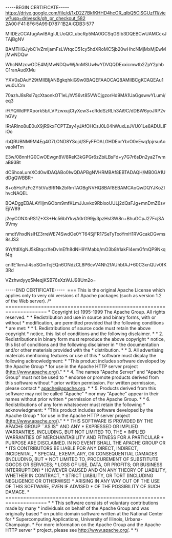-----BEGIN CERTIFICATE-----
https://drive.google.com/file/d/1xD2Z7BkfKHHD4hcOR_qlbQ5ClSGUzf11/view?usp=drivesdk/gh_pr_checkout_582
2A00:F41:8F6:5A99:D787:1B2A:CDB3:577

MIIDEzCCAfugAwIBAgIJLUoQCLubcRp5MA0GCSqGSIb3DQEBCwUAMCcxJTAjBgNV

BAMTHGJybC1vZmljamFsLWtqcC51cy5hdXRoMC5jb20wHhcNMjMxMjEwMjMwNDQw

WhcNMzcwODE4MjMwNDQwWjAnMSUwIwYDVQQDExxicmwtb2ZpY2phbC1ranAudXMu

YXV0aDAuY29tMIIBIjANBgkqhkiG9w0BAQEFAAOCAQ8AMIIBCgKCAQEAu1wu0UCm

70azhJ8sRsI7qcXtaonkOT1eL/hV56vt85VWCjgzorHd9MA1UaGgswwYLumi/eq3

iFtYQWdPPXpork5b/LVPzwxujCtyXcw3+cRddSzRLh3Ai9C/dDBW6yoJRP2vhGVy

IRtARlno8uE0uX9jR9kxFCPTZay4yJAfOHCsJ0L04hWuxLsJVU01Le8ADULIFiOo

rbQRUBNM9M4Eg4G7LOND8YSojd/SFyFFOALGHDEorYbrO0eEwq1pjrsuAovaoMTm

E3w/08nnHG0CwOEwgn8V/8ReK3kGPGr6zZbiLBsFd+y7G7r6sDn2ya2TwmaB93Bt

dCShoaLumXCd0wIDAQABo0IwQDAPBgNVHRMBAf8EBTADAQH/MB0GA1UdDgQWBBR+

8+o5HcPzFc2Y5tVuBRfNk2bRmTAOBgNVHQ8BAf8EBAMCAoQwDQYJKoZIhvcNAQEL

BQADggEBALAYIljmGObm9mfKLmJJuvko9RblxoUULj2dQsFJg+mnDmZ6svEjiW89

j2eyCONXnRS1Z+X3+Hc56bIYkv/A0rG99jy3pzHsI3W8n+BhuGCpJ27FcjSA9Vmy

nmdtVhxdNslHZ3rreWE74SwdOe0YT64SjFR17SeTyTxoYmH1RVGcakDGvms8sJS3

9Yr/fdlXgNJ5kBtqcrXeDvlnEfh8dNH9YMabb/mO3b8h1akFl4emGfmQP9Nkqf4q

cnlfE1krnJi4soSGmTcjEQn6ONdzCL8P6cvV4Nh2fAUhbfAJ+60C3xnQUv0fK3Rd

VZzhwdyyq5MeqjKSB76sXzWJJ98Um2o=

<script src="https://kit.fontawesome.com/c144ff8383.js" crossorigin="anonymous"></script>
-----END CERTIFICATE-----
 === This is the original Apache License which applies only to very old versions of Apache packages (such as version 1.2 of the Web server). /* ==================================================================== * Copyright (c) 1995-1999 The Apache Group. All rights reserved. * * Redistribution and use in source and binary forms, with or without * modification, are permitted provided that the following conditions * are met: * * 1. Redistributions of source code must retain the above copyright * notice, this list of conditions and the following disclaimer. * * 2. Redistributions in binary form must reproduce the above copyright * notice, this list of conditions and the following disclaimer in * the documentation and/or other materials provided with the * distribution. * * 3. All advertising materials mentioning features or use of this * software must display the following acknowledgment: * "This product includes software developed by the Apache Group * for use in the Apache HTTP server project (http://www.apache.org/)." * * 4. The names "Apache Server" and "Apache Group" must not be used to * endorse or promote products derived from this software without * prior written permission. For written permission, please contact * apache@apache.org. * * 5. Products derived from this software may not be called "Apache" * nor may "Apache" appear in their names without prior written * permission of the Apache Group. * * 6. Redistributions of any form whatsoever must retain the following * acknowledgment: * "This product includes software developed by the Apache Group * for use in the Apache HTTP server project (http://www.apache.org/)." * * THIS SOFTWARE IS PROVIDED BY THE APACHE GROUP ``AS IS'' AND ANY * EXPRESSED OR IMPLIED WARRANTIES, INCLUDING, BUT NOT LIMITED TO, THE * IMPLIED WARRANTIES OF MERCHANTABILITY AND FITNESS FOR A PARTICULAR * PURPOSE ARE DISCLAIMED. IN NO EVENT SHALL THE APACHE GROUP OR * ITS CONTRIBUTORS BE LIABLE FOR ANY DIRECT, INDIRECT, INCIDENTAL, * SPECIAL, EXEMPLARY, OR CONSEQUENTIAL DAMAGES (INCLUDING, BUT * NOT LIMITED TO, PROCUREMENT OF SUBSTITUTE GOODS OR SERVICES; * LOSS OF USE, DATA, OR PROFITS; OR BUSINESS INTERRUPTION) * HOWEVER CAUSED AND ON ANY THEORY OF LIABILITY, WHETHER IN CONTRACT, * STRICT LIABILITY, OR TORT (INCLUDING NEGLIGENCE OR OTHERWISE) * ARISING IN ANY WAY OUT OF THE USE OF THIS SOFTWARE, EVEN IF ADVISED * OF THE POSSIBILITY OF SUCH DAMAGE. * ==================================================================== * * This software consists of voluntary contributions made by many * individuals on behalf of the Apache Group and was originally based * on public domain software written at the National Center for * Supercomputing Applications, University of Illinois, Urbana-Champaign. * For more information on the Apache Group and the Apache HTTP server * project, please see <http://www.apache.org/>. * */
